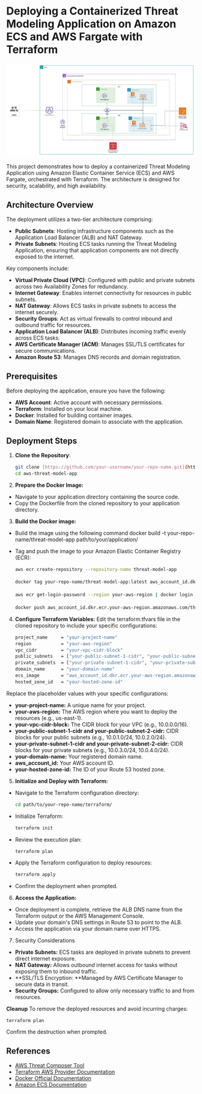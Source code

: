 # Deploying a Containerized Threat Modeling Application on Amazon ECS and AWS Fargate with Terraform

![Alt text](/architecture.jpeg)

This project demonstrates how to deploy a containerized Threat Modeling Application using Amazon Elastic Container Service (ECS) and AWS Fargate, orchestrated with Terraform. The architecture is designed for security, scalability, and high availability.

## Architecture Overview

The deployment utilizes a two-tier architecture comprising:

- **Public Subnets**: Hosting infrastructure components such as the Application Load Balancer (ALB) and NAT Gateway.
- **Private Subnets**: Hosting ECS tasks running the Threat Modeling Application, ensuring that application components are not directly exposed to the internet.

Key components include:

- **Virtual Private Cloud (VPC)**: Configured with public and private subnets across two Availability Zones for redundancy.
- **Internet Gateway**: Enables internet connectivity for resources in public subnets.
- **NAT Gateway**: Allows ECS tasks in private subnets to access the internet securely.
- **Security Groups**: Act as virtual firewalls to control inbound and outbound traffic for resources.
- **Application Load Balancer (ALB)**: Distributes incoming traffic evenly across ECS tasks.
- **AWS Certificate Manager (ACM)**: Manages SSL/TLS certificates for secure communications.
- **Amazon Route 53**: Manages DNS records and domain registration.

## Prerequisites

Before deploying the application, ensure you have the following:

- **AWS Account**: Active account with necessary permissions.
- **Terraform**: Installed on your local machine.
- **Docker**: Installed for building container images.
- **Domain Name**: Registered domain to associate with the application.

## Deployment Steps

1. **Clone the Repository**:

   ```bash
   git clone [https://github.com/your-username/your-repo-name.git](https://github.com/MurradA/aws-threat-model-app.git)
   cd aws-threat-model-app
   
2. **Prepare the Docker Image:**
- Navigate to your application directory containing the source code.
- Copy the Dockerfile from the cloned repository to your application directory.

3. **Build the Docker image:**
- Build the image using the following command
docker build -t your-repo-name/threat-model-app path/to/your/application/
- Tag and push the image to your Amazon Elastic Container Registry (ECR):

   ```bash
  aws ecr create-repository --repository-name threat-model-app

   docker tag your-repo-name/threat-model-app:latest aws_account_id.dkr.ecr.your-aws-region.amazonaws.com/threat-model-app:latest

  aws ecr get-login-password --region your-aws-region | docker login --username AWS --password-stdin aws_account_id.dkr.ecr.your-aws-region.amazonaws.com

  docker push aws_account_id.dkr.ecr.your-aws-region.amazonaws.com/threat-model-app:latest

4. **Configure Terraform Variables:**
Edit the terraform.tfvars file in the cloned repository to include your specific configurations:

   ```bash
   project_name     = "your-project-name"
   region           = "your-aws-region"
   vpc_cidr         = "your-vpc-cidr-block"
   public_subnets   = ["your-public-subnet-1-cidr", "your-public-subnet-2-cidr"]
   private_subnets  = ["your-private-subnet-1-cidr", "your-private-subnet-2-cidr"]
   domain_name      = "your-domain-name"
   ecs_image        = "aws_account_id.dkr.ecr.your-aws-region.amazonaws.com/threat-model-app:latest"
   hosted_zone_id   = "your-hosted-zone-id"

Replace the placeholder values with your specific configurations:

- **your-project-name:** A unique name for your project.
- **your-aws-region:** The AWS region where you want to deploy the resources (e.g., us-east-1).
- **your-vpc-cidr-block:** The CIDR block for your VPC (e.g., 10.0.0.0/16).
- **your-public-subnet-1-cidr and your-public-subnet-2-cidr:** CIDR blocks for your public subnets (e.g., 10.0.1.0/24, 10.0.2.0/24).
- **your-private-subnet-1-cidr and your-private-subnet-2-cidr:** CIDR blocks for your private subnets (e.g., 10.0.3.0/24, 10.0.4.0/24).
- **your-domain-name:** Your registered domain name.
- **aws_account_id:** Your AWS account ID.
- **your-hosted-zone-id:** The ID of your Route 53 hosted zone.

5. **Initialize and Deploy with Terraform:**
- Navigate to the Terraform configuration directory:
  
   ```bash
  cd path/to/your-repo-name/terraform/
   
- Initialize Terraform:

   ```bash
   terraform init

- Review the execution plan:

  ```bash
  terraform plan

- Apply the Terraform configuration to deploy resources:

  ```bash
  terraform apply

- Confirm the deployment when prompted.

6. **Access the Application:**
- Once deployment is complete, retrieve the ALB DNS name from the Terraform output or the AWS Management Console.
- Update your domain's DNS settings in Route 53 to point to the ALB.
- Access the application via your domain name over HTTPS.

7. Security Considerations
- **Private Subnets:** ECS tasks are deployed in private subnets to prevent direct internet exposure.
- **NAT Gateway:** Allows outbound internet access for tasks without exposing them to inbound traffic.
- **SSL/TLS Encryption: **Managed by AWS Certificate Manager to secure data in transit.
- **Security Groups:** Configured to allow only necessary traffic to and from resources.

**Cleanup**
To remove the deployed resources and avoid incurring charges:

    terraform plan

Confirm the destruction when prompted.

## References

- [AWS Threat Composer Tool](https://aws.amazon.com/threat-composer/)
- [Terraform AWS Provider Documentation](https://registry.terraform.io/providers/hashicorp/aws/latest/docs)
- [Docker Official Documentation](https://docs.docker.com/)
- [Amazon ECS Documentation](https://docs.aws.amazon.com/AmazonECS/latest/developerguide/Welcome.html)
